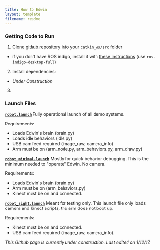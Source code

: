 ```yaml
---
title: How to Edwin
layout: template
filename: readme
--- 
```


### Getting Code to Run
1. Clone [github repository](https://github.com/olinrobotics/edwin) into your `catkin_ws/src` folder
  - if you don't have ROS indigo, install it with [these instructions](http://wiki.ros.org/indigo/Installation/Ubuntu) (use `ros-indigo-desktop-full`)
2. Install dependencies:
  - *Under Construction*
3. 

### Launch Files
[**`robot.launch`**](https://github.com/olinrobotics/edwin/blob/master/launch/robot.launch)
Fully operational launch of all demo systems.

Requirements:
- Loads Edwin's brain (brain.py)
- Loads idle behaviors (idle.py)
- USB cam feed required (image_raw, camera_info)
- Arm must be on (arm_node.py, arm_behaviors.py, arm_draw.py)

[**`robot_minimal.launch`**](https://github.com/olinrobotics/edwin/blob/master/launch/robot_minimal.launch)
Mostly for quick behavior debugging. This is the minimum needed to "operate" Edwin. No camera.

Requirements:
- Loads Edwin's brain (brain.py)
- Arm must be on (arm_behaviors.py)
- Kinect must be on and connected.

[**`robot_sight.launch`**](https://github.com/olinrobotics/edwin/blob/master/launch/robot_sight.launch)
Meant for testing only. This launch file only loads camera and Kinect scripts; the arm does not boot up.

Requirements:
- Kinect must be on and connected.
- USB cam feed required (image_raw, camera_info).

*This Github page is currently under construction. Last edited on 1/12/17.*
